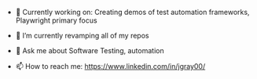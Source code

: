 

- 🔭 Currently working on: Creating demos of test automation frameworks, Playwright primary focus

- 🌱 I’m currently revamping all of my repos

- 💬 Ask me about Software Testing, automation

- 📫 How to reach me: https://www.linkedin.com/in/jgray00/

